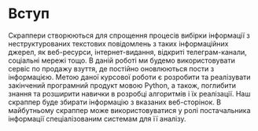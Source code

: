 # Вступ

Скраппери створюються для спрощення процесів вибірки інформації з неструктурованих текстових повідомлень з таких інформаційних джерел, як веб-ресурси, інтернет-видання, відкриті телеграм-канали, соціальні мережі тощо.
В даній роботі ми будемо використовувати сервіс по продажу взуття, де постійно оновлюються пости з інформацією.
Метою даної курсової роботи є розробити та реалізувати закінчений програмний продукт мовою Python, а також, поглибити знання та розширити навички в розробці алгоритмів і їх реалізації. Наш скраппер буде збирати інформацію з вказаних веб-сторінок.
В майбутньому скраппер може використовуватися у ролі постачальника інформації спеціалізованим системам для її аналізу.
